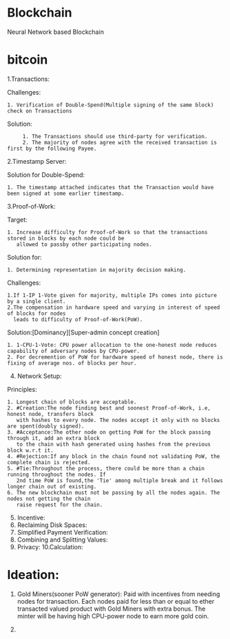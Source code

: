 # Blockchain

Neural Network based Blockchain

# bitcoin

1.Transactions:

Challenges:

    1. Verification of Double-Spend(Multiple signing of the same block) check on Transactions
    
Solution: 

         1. The Transactions should use third-party for verification.
         2. The majority of nodes agree with the received transaction is first by the following Payee. 

2.Timestamp Server:

Solution for Double-Spend:
    
    1. The timestamp attached indicates that the Transaction would have been signed at some earlier timestamp.
    
3.Proof-of-Work:

Target:
    
    1. Increase difficulty for Proof-of-Work so that the transactions stored in blocks by each node could be 
       allowed to passby other participating nodes.

Solution for:
 
    1. Determining representation in majority decision making.
  
Challenges:
    
    1.If 1-IP 1-Vote given for majority, multiple IPs comes into picture by a single client.
    2.The compensation in hardware speed and varying in interest of speed of blocks for nodes 
      leads to difficulty of Proof-of-Work(PoW).  
    
Solution:[Dominancy][Super-admin concept creation]

    1. 1-CPU-1-Vote: CPU power allocation to the one-honest node reduces capability of adversary nodes by CPU-power.
    2. For decremention of PoW for hardware speed of honest node, there is fixing of average nos. of blocks per hour. 

4. Network Setup:
   
Principles:
       
    1. Longest chain of blocks are acceptable.
    2. #Creation:The node finding best and soonest Proof-of-Work, i.e, honest node, transfers block 
       with hashes to every node. The nodes accept it only with no blocks are spent(doubly signed).
    3. #Acceptance:The other node on getting PoW for the block passing through it, add an extra block 
       to the chain with hash generated using hashes from the previous block w.r.t it.
    4. #Rejection:If any block in the chain found not validating PoW, the complete chain is rejected.
    5. #Tie:Throughout the process, there could be more than a chain running throughout the nodes. If
       2nd time PoW is found,the 'Tie' among multiple break and it follows longer chain out of existing.
    6. The new blockchain must not be passing by all the nodes again. The nodes not getting the chain
       raise request for the chain.
    
5. Incentive:
6. Reclaiming Disk Spaces:
7. Simplified Payment Verification:
8. Combining and Splitting Values:
9. Privacy:
10.Calculation:

# Ideation:
1. Gold Miners(sooner PoW generator): Paid with incentives from needing nodes for transaction. Each nodes paid 
   for less than or equal to ether transacted valued product with Gold Miners with extra bonus. The minter will
   be having high CPU-power node to earn more gold coin.
   
2.

    

